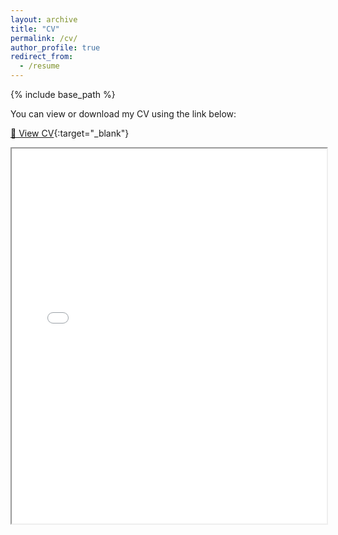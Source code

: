 ```yaml
---
layout: archive
title: "CV"
permalink: /cv/
author_profile: true
redirect_from:
  - /resume
---
```


{% include base_path %}

You can view or download my CV using the link below:

[📄 View CV](http://likhithakolla.github.io/files/CV_Likhitha_March_2025_github.pdf){:target="_blank"}

<iframe src="/assets/cv.pdf" width="100%" height="600px"></iframe>

